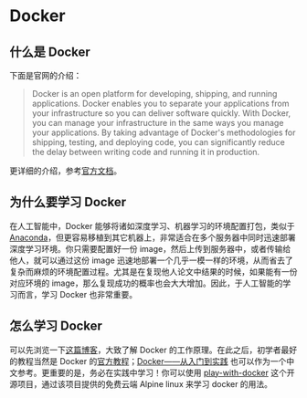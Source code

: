 # Docker

## 什么是 Docker

下面是官网的介绍：

> Docker is an open platform for developing, shipping, and running applications. Docker enables you to separate your applications from your infrastructure so you can deliver software quickly. With Docker, you can manage your infrastructure in the same ways you manage your applications. By taking advantage of Docker's methodologies for shipping, testing, and deploying code, you can significantly reduce the delay between writing code and running it in production.

更详细的介绍，参考[官方文档](https://docs.docker.com/get-started/overview/)。

## 为什么要学习 Docker

在人工智能中，Docker 能够将诸如深度学习、机器学习的环境配置打包，类似于 [Anaconda](./Anaconda.md)，但更容易移植到其它机器上，非常适合在多个服务器中同时迅速部署深度学习环境。你只需要配置好一份 image，然后上传到服务器中，或者传输给他人，就可以通过这份 image 迅速地部署一个几乎一模一样的环境，从而省去了复杂而麻烦的环境配置过程。尤其是在复现他人论文中结果的时候，如果能有一份对应环境的 image，那么复现成功的概率也会大大增加。因此，于人工智能的学习而言，学习 Docker 也非常重要。

## 怎么学习 Docker

可以先浏览一下[这篇博客](https://zhuanlan.zhihu.com/p/187505981)，大致了解 Docker 的工作原理。在此之后，初学者最好的教程当然是 Docker 的[官方教程](https://docs.docker.com/guides/get-started/)；[Docker——从入门到实践](https://yeasy.gitbook.io/docker_practice/) 也可以作为一个中文参考。更重要的是，务必在实践中学习！你可以使用 [play-with-docker](https://github.com/play-with-docker/play-with-docker?tab=readme-ov-file) 这个开源项目，通过该项目提供的免费云端 Alpine linux 来学习 docker 的用法。

